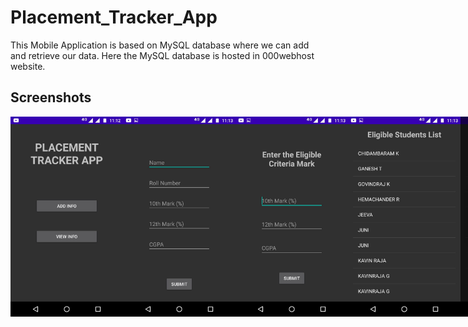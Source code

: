 # Placement_Tracker_App

This Mobile Application is based on MySQL database where we can add and retrieve our data. Here the MySQL database is hosted in 000webhost website.

## Screenshots

<p style="display:flex; justify-content:space-around;"> 
<img src="img/81d1b60d-bff8-475c-9175-6e0767c6935f.jpg" width="180" />
<img src="img/2bd64180-c663-4344-a02e-3f3930002398.jpg" width="180" />
<img src="img/c2768494-bb2e-46d6-b24c-54fea665e832.jpg" width="180" />
<img src="img/c56872ad-47d4-4e98-8be2-724ac1218d30.jpg" width="180" />
<img src="img/15548b0b-eb08-4b64-85c5-d9f396b18601.jpg"  width="180" />
</p>
